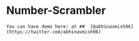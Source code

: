 # Number-Scrambler

    You can have demo here: at ##  [@abhinavmish96](https://twitter.com/abhinavmish96)
